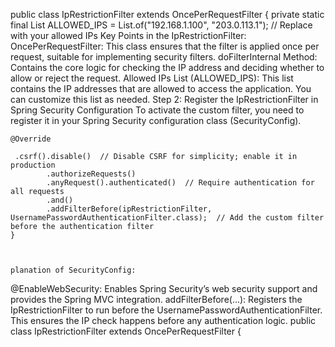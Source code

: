 public class IpRestrictionFilter extends OncePerRequestFilter {
private static final List<String> ALLOWED_IPS = List.of("192.168.1.100", "203.0.113.1");  // Replace with your allowed IPs
Key Points in the IpRestrictionFilter:
OncePerRequestFilter: This class ensures that the filter is applied once per request, suitable for implementing security filters.
doFilterInternal Method: Contains the core logic for checking the IP address and deciding whether to allow or reject the request.
Allowed IPs List (ALLOWED_IPS): This list contains the IP addresses that are allowed to access the application. You can customize this list as needed.
Step 2: Register the IpRestrictionFilter in Spring Security Configuration
To activate the custom filter, you need to register it in your Spring Security configuration class (SecurityConfig).

    @Override

     .csrf().disable()  // Disable CSRF for simplicity; enable it in production
            .authorizeRequests()
            .anyRequest().authenticated()  // Require authentication for all requests
            .and()
            .addFilterBefore(ipRestrictionFilter, UsernamePasswordAuthenticationFilter.class);  // Add the custom filter before the authentication filter
    }



    planation of SecurityConfig:
@EnableWebSecurity: Enables Spring Security’s web security support and provides the Spring MVC integration.
addFilterBefore(...): Registers the IpRestrictionFilter to run before the UsernamePasswordAuthenticationFilter. This ensures the IP check happens before any authentication logic.
public class IpRestrictionFilter extends OncePerRequestFilter {
